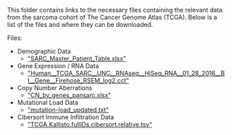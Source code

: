
This folder contains links to the necessary files containing the relevant data from the sarcoma cohort of The Cancer Genome Atlas (TCGA). Below is a list of the files and where they can be downloaded.

Files:
- Demographic Data
  - ["SARC_Master_Patient_Table.xlsx"](https://gdc.cancer.gov/about-data/publications/sarc_2017)
- Gene Expression / RNA Data
  - ["Human__TCGA_SARC__UNC__RNAseq__HiSeq_RNA__01_28_2016__BI__Gene__Firehose_RSEM_log2.cct"](https://www.linkedomics.org/data_download/TCGA-SARC/)
- Copy Number Aberrations
  - ["CN_by_genes_pansarc.xlsx"](https://gdc.cancer.gov/about-data/publications/sarc_2017)
- Mutational Load Data
  - ["mutation-load_updated.txt"](https://gdc.cancer.gov/about-data/publications/panimmune)
- Cibersort Immune Infiltration Data
  - ["TCGA.Kallisto.fullIDs.cibersort.relative.tsv"](https://gdc.cancer.gov/about-data/publications/panimmune)